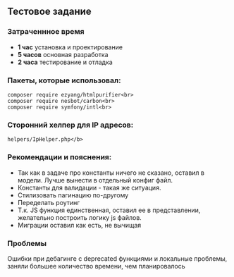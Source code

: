 <h2>Тестовое задание</h2>

### Затраченнное время

<ul>
<li><b>1 час</b> установка и проектирование</li>
<li><b>5 часов</b> основная разработка</li>
<li><b>2 часа</b> тестирование и отладка</li>
</ul>

### Пакеты, которые использовал:
~~~
composer require ezyang/htmlpurifier<br>
composer require nesbot/carbon<br>
composer require symfony/intl<br>
~~~

### Сторонний хелпер для IP адресов:
~~~
helpers/IpHelper.php</b>
~~~

### Рекомендации и пояснения:
<ul>
<li>Так как в задаче про константы ничего не сказано, оставил в модели. Лучше вынести в отдельный конфиг файл.</li>
<li>Константы для валидации - такая же ситуация.</li>
<li>Стилизовать пагинацию по-другому</li>
<li>Переделать роутинг</li>
<li>Т.к. JS функция единственная, оставил ее в представлении, желательно построить логику js файлов.</li>
<li>Миграции оставил как есть, не вычищая</li>
</ul>

### Проблемы
Ошибки при дебагинге с deprecated функциями и локальные проблемы, заняли большее количество времени, чем планировалось

